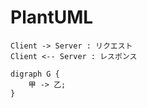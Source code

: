 # PlantUML

```plantuml
Client -> Server : リクエスト
Client <-- Server : レスポンス
```

```plantuml
digraph G {
    甲 -> 乙;
}
```
